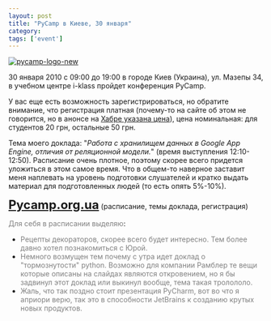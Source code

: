 ```yaml
---
layout: post
title: "PyCamp в Киеве, 30 января"
category: 
tags: ['event']
---
```

<a href="http://pycamp.org.ua/"><img src="http://img.skitch.com/20100125-miq77ses27wq4jcbjaeuqhhynn.png" alt="pycamp-logo-new"/></a>

30 января 2010 с 09:00 до 19:00 в городе Киев (Украина), ул. Мазепы 34, в учебном центре i-klass пройдет конференция PyCamp.

У вас еще есть возможность зарегистрироваться, но обратите внимание, что регистрация платная (почему-то на сайте об этом не говорится, но в анонсе на <a href="http://habrahabr.ru/blogs/python/81379/">Хабре указана цена</a>), цена номинальная: для студентов 20 грн, остальные 50 грн. 

Тема моего доклада: "<em>Работа с хранилищем данных в Google App Engine, отличия от реляционной модели.</em>" (время выступления 12:10-12:50). Расписание очень плотное, поэтому скорее всего придется уложиться в этом самое время. Что в общем-то наверное заставит меня наплевать на уровень подготовки слушателей и кратко выдать материал для подготовленных людей (то есть опять 5%-10%). 

<strong><font size="+2"><a href="http://pycamp.org.ua/">Pycamp.org.ua</a></font></strong>
(расписание, темы доклада, регистрация)

<font color="gray">Для себя в расписании выделяю</font>:

* <font color="gray">Рецепты декораторов, скорее всего будет интересно. Тем более давно хотел познакомиться с Юрой.</font>
* <font color="gray">Немного возмущен тем почему с утра идет доклад о "тормознутости" python. Возможно для компании Рамблер те вещи которые описаны на слайдах являются откровением, но я бы задвинул этот доклад или выкинул вообще, тема такая тролололо. </font>
* <font color="gray">Жаль, что так поздно стоит презентация PyCharm, вот во что я априори верю, так это в способности JetBrains к созданию крутых новых продуктов.</font>

